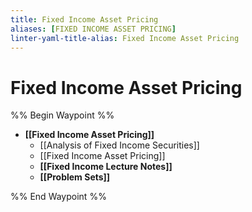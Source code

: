 ```yaml
---
title: Fixed Income Asset Pricing
aliases: [FIXED INCOME ASSET PRICING]
linter-yaml-title-alias: Fixed Income Asset Pricing
---
```


# Fixed Income Asset Pricing

%% Begin Waypoint %%
- **[[Fixed Income Asset Pricing]]**
	- [[Analysis of Fixed Income Securities]]
	- [[Fixed Income Asset Pricing]]
	- **[[Fixed Income Lecture Notes]]**
	- **[[Problem Sets]]**

%% End Waypoint %%
